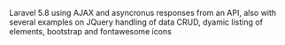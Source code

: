 Laravel 5.8 using AJAX and asyncronus responses from an API, also with several examples on JQuery handling of data CRUD, dyamic listing of elements, bootstrap and fontawesome icons
